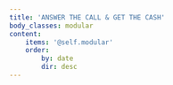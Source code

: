 ```yaml
---
title: 'ANSWER THE CALL & GET THE CASH'
body_classes: modular
content:
    items: '@self.modular'
    order:
        by: date
        dir: desc
---
```


			
			